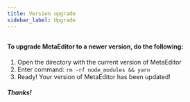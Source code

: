 ```yaml
---
title: Version upgrade
sidebar_label: Upgrade
---
```


## 

#### To upgrade MetaEditor to a newer version, do the following:

1. Open the directory with the current version of MetaEditor
2. Enter command: `rm -rf node_modules && yarn`
3. Ready! Your version of MetaEditor has been updated!

##### Thanks!


